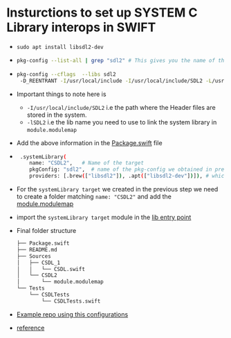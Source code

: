 # Insturctions to set up SYSTEM C Library interops in SWIFT
- `sudo apt install libsdl2-dev`
- ```sh
  pkg-config --list-all | grep "sdl2" # This gives you the name of the pkgconfig i.e "sdl2"
  ```
- ```sh
  pkg-config --cflags  --libs sdl2
   -D_REENTRANT -I/usr/local/include -I/usr/local/include/SDL2 -L/usr/local/lib -Wl,-rpath,/usr/local/lib -Wl,--enable-new-dtags -lSDL2
  ```
- Important things to note here is
  - `-I/usr/local/include/SDL2` i.e the path where the Header files are stored in the system.
  - `-lSDL2` i.e the lib name you need to use to link the system library in `module.modulemap`
- Add the above information in the [Package.swift](https://github.com/Santhosh-KS/CSDL2/blob/master/Package.swift) file
- ```sh
   .systemLibrary(
      name: "CSDL2",   # Name of the target
      pkgConfig: "sdl2",  # name of the pkg-config we obtained in previous steps
      providers: [.brew(["libsdl2"]), .apt(["libsdl2-dev"])]), # which command to use to install the system lib. Example: "sudo apt install libsdl2-dev" in debian linux

  ```
- For the `systemLibrary target` we created in the previous step we need to create a folder matching `name: "CSDL2"` and add the [module.modulemap](https://github.com/Santhosh-KS/CSDL2/blob/master/Sources/CSDL2/module.modulemap)
- import the `systemLibrary target` module in the [lib entry point](https://github.com/Santhosh-KS/CSDL2/blob/master/Sources/CSDL_1/CSDL.swift)
 
- Final folder structure 
  ```sh
  ├── Package.swift
  ├── README.md
  ├── Sources
  │   ├── CSDL_1
  │   │   └── CSDL.swift
  │   └── CSDL2
  │       └── module.modulemap
  └── Tests
      └── CSDLTests
          └── CSDLTests.swift
  ```
- [Example repo using this configurations](https://github.com/Santhosh-KS/CSDL2_User)

- [reference](https://github.com/apple/swift-package-manager/blob/main/Documentation/Usage.md)
